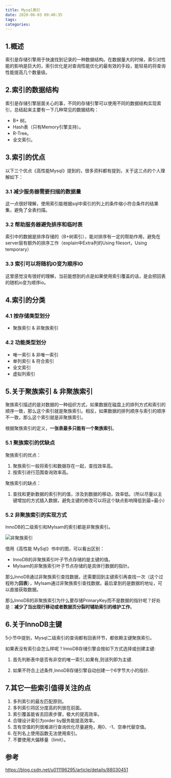 ```yaml
---
title: Mysql索引
date: 2020-06-03 09:40:35
tags:
categories:
---
```

## 1.概述

索引是存储引擎用于快速找到记录的一种数据结构。在数据量大的时候，索引对性能的影响是巨大的，索引优化是对查询性能优化的最有效的手段，能轻易的将查询性能提高几个数量级。
<!-- more -->

## 2.索引的数据结构

索引是存储引擎层面关心的事，不同的存储引擎可以使用不同的数据结构实现索引，总结起来主要有一下几种常见的数据结构：

 - B+ 树。
 - Hash表（只有Memory引擎支持）。
 - R-Tree。
 - 全文索引。

## 3.索引的优点

以下三个优点《高性能Mysql》提到的，很多资料都有提到，关于这三点的个人理解如下：

### 3.1 减少服务器需要扫描的数据量

这一点很好理解，使用索引能根据sql中索引的列上的条件缩小符合条件的结果集，避免了全表扫描。

### 3.2 帮助服务器避免排序和临时表

索引中的数据是排序存储的（B+树索引），能对排序有一定的帮助作用，避免在server层有额外的排序工作（explain中Extra列的Using filesort，Using temporary）

### 3.3 索引可以将随机IO变为顺序IO

这里感觉没有很好的理解，当前能想到的点是如果使用索引覆盖的话，是会把回表的随机io变为顺序io。

## 4.索引的分类

### 4.1 按存储类型划分

- 聚族索引 & 非聚族索引

### 4.2 功能类型划分

- 唯一索引 & 非唯一索引
- 单列索引 & 符合索引
- 全文索引
- 虚拟列索引

## 5.关于聚族索引 & 非聚族索引

聚族索引描述的是对数据的一种组织方式，如果数据在磁盘上的排列方式和索引的顺序一致，那么这个索引就是聚族索引。相反，如果数据的排列顺序与索引的顺序不一致，那么这个索引就是非聚族索引。  

根据聚族索引的定义，**一张表最多只能有一个聚族索引**。

### 5.1 聚族索引的优缺点

聚族索引的优点：

1. 聚族索引一般将索引和数据存在一起，查找效率高。
2. 按索引进行范围查询效率高。

聚族索引的缺点：

1. 查找和更新数据的索引列的值，涉及到数据的移动，效率低。（所以尽量以主键增加的方式插入数据，避免主键的修改可以将这个缺点影响降低到最=最小）

### 5.2 非聚族索引的实现方式

InnoDB的二级索引和MyIsam的索引都是非聚族索引。

![非聚族索引](1.jpg)

借用《高性能 MySql》书中的图，可以看出区别：

- InnoDB的非聚族索引叶子节点存储的是主键的值。
- MyIsam的非聚族索引叶子节点存储的是具体行数据的指针。

那么InnoDB通过非聚族索引查找数据，还需要回到主键索引再查找一次（这个过程称为**回表**），MyIsam通过非聚族索引查找数据，最后拿到的是数据的地址，可以直接获取数据。

那么InnoDB的非聚族索引为什么要存储PrimaryKey而不是数据的指针呢？好处是：**减少了当出现行移动或者数据页分裂时辅助索引的维护工作**。

## 6.关于InnoDB主键

5小节中提到，Mysql二级索引的查询都有回表环节，都依赖主键聚族索引。  

如果表没有索引会怎么样呢？InnoDB存储引擎会按如下方式选择或创建主键:

1. 首先判断表中是否有非空的唯一索引,如果有,则该列即为主键.

2. 如果不符合上述条件,InnoDB存储引擎自动创建一个6字节大小的指针.

## 7.其它一些索引值得关注的点

1. 多列索引的最左匹配原则。
2. 多列索引将区分度高的列放在前面。
3. 索引覆盖能省去回表步骤，极大的提高效率。
4. 合理设计索引为order by服务能提高效率。
5. 含有空值的列很难进行查询优化尽量避免，用0、-1、空串代替空值。
6. 在列名上使用函数无法使用索引。
7. 不要使用大偏移量（limit）。

## 参考

https://blog.csdn.net/u011196295/article/details/88030451